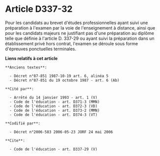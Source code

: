 # Article D337-32

Pour les candidats au brevet d'études professionnelles ayant suivi une préparation à l'examen par la voie de l'enseignement à
distance, ainsi que pour les candidats majeurs ne justifiant pas d'une préparation au diplôme telle que définie à l'article
D. 337-29 ou ayant suivi la préparation dans un établissement privé hors contrat, l'examen se déroule sous forme d'épreuves
ponctuelles terminales.

**Liens relatifs à cet article**

	**Anciens textes**:

	  - Décret n°87-851 1987-10-19 art. 6, alinéa 5
	  - Décret n°87-851 du 19 octobre 1987 - art. 6 (Ab)

	**Cité par**:

	  - Arrêté du 14 janvier 1993 - art. 1 (V)
	  - Code de l'éducation - art. D371-3 (MMN)
	  - Code de l'éducation - art. D372-3 (VD)
	  - Code de l'éducation - art. D373-2 (MMN)
	  - Code de l'éducation - art. D374-3 (VT)

	**Codifié par**:

	  - Décret n°2006-583 2006-05-23 JORF 24 mai 2006

	**Cite**:

	  - Code de l'éducation - art. D337-29 (V)
